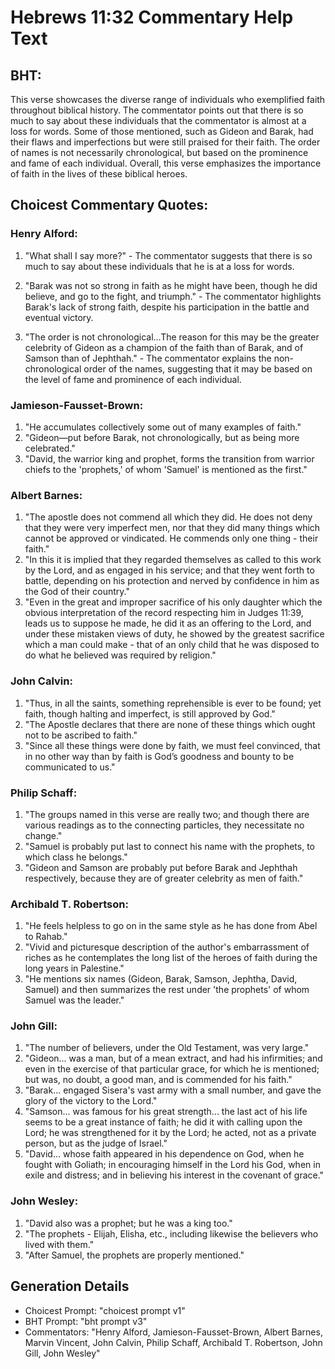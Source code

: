 # Hebrews 11:32 Commentary Help Text

## BHT:
This verse showcases the diverse range of individuals who exemplified faith throughout biblical history. The commentator points out that there is so much to say about these individuals that the commentator is almost at a loss for words. Some of those mentioned, such as Gideon and Barak, had their flaws and imperfections but were still praised for their faith. The order of names is not necessarily chronological, but based on the prominence and fame of each individual. Overall, this verse emphasizes the importance of faith in the lives of these biblical heroes.

## Choicest Commentary Quotes:
### Henry Alford:
1. "What shall I say more?" - The commentator suggests that there is so much to say about these individuals that he is at a loss for words. 

2. "Barak was not so strong in faith as he might have been, though he did believe, and go to the fight, and triumph." - The commentator highlights Barak's lack of strong faith, despite his participation in the battle and eventual victory.

3. "The order is not chronological...The reason for this may be the greater celebrity of Gideon as a champion of the faith than of Barak, and of Samson than of Jephthah." - The commentator explains the non-chronological order of the names, suggesting that it may be based on the level of fame and prominence of each individual.

### Jamieson-Fausset-Brown:
1. "He accumulates collectively some out of many examples of faith."
2. "Gideon—put before Barak, not chronologically, but as being more celebrated."
3. "David, the warrior king and prophet, forms the transition from warrior chiefs to the 'prophets,' of whom 'Samuel' is mentioned as the first."

### Albert Barnes:
1. "The apostle does not commend all which they did. He does not deny that they were very imperfect men, nor that they did many things which cannot be approved or vindicated. He commends only one thing - their faith."
2. "In this it is implied that they regarded themselves as called to this work by the Lord, and as engaged in his service; and that they went forth to battle, depending on his protection and nerved by confidence in him as the God of their country."
3. "Even in the great and improper sacrifice of his only daughter which the obvious interpretation of the record respecting him in Judges 11:39, leads us to suppose he made, he did it as an offering to the Lord, and under these mistaken views of duty, he showed by the greatest sacrifice which a man could make - that of an only child that he was disposed to do what he believed was required by religion."

### John Calvin:
1. "Thus, in all the saints, something reprehensible is ever to be found; yet faith, though halting and imperfect, is still approved by God."
2. "The Apostle declares that there are none of these things which ought not to be ascribed to faith."
3. "Since all these things were done by faith, we must feel convinced, that in no other way than by faith is God’s goodness and bounty to be communicated to us."

### Philip Schaff:
1. "The groups named in this verse are really two; and though there are various readings as to the connecting particles, they necessitate no change."
2. "Samuel is probably put last to connect his name with the prophets, to which class he belongs."
3. "Gideon and Samson are probably put before Barak and Jephthah respectively, because they are of greater celebrity as men of faith."

### Archibald T. Robertson:
1. "He feels helpless to go on in the same style as he has done from Abel to Rahab."
2. "Vivid and picturesque description of the author's embarrassment of riches as he contemplates the long list of the heroes of faith during the long years in Palestine."
3. "He mentions six names (Gideon, Barak, Samson, Jephtha, David, Samuel) and then summarizes the rest under 'the prophets' of whom Samuel was the leader."

### John Gill:
1. "The number of believers, under the Old Testament, was very large."
2. "Gideon... was a man, but of a mean extract, and had his infirmities; and even in the exercise of that particular grace, for which he is mentioned; but was, no doubt, a good man, and is commended for his faith."
3. "Barak... engaged Sisera's vast army with a small number, and gave the glory of the victory to the Lord."
4. "Samson... was famous for his great strength... the last act of his life seems to be a great instance of faith; he did it with calling upon the Lord; he was strengthened for it by the Lord; he acted, not as a private person, but as the judge of Israel."
5. "David... whose faith appeared in his dependence on God, when he fought with Goliath; in encouraging himself in the Lord his God, when in exile and distress; and in believing his interest in the covenant of grace."

### John Wesley:
1. "David also was a prophet; but he was a king too." 
2. "The prophets - Elijah, Elisha, etc., including likewise the believers who lived with them." 
3. "After Samuel, the prophets are properly mentioned."


## Generation Details
- Choicest Prompt: "choicest prompt v1"
- BHT Prompt: "bht prompt v3"
- Commentators: "Henry Alford, Jamieson-Fausset-Brown, Albert Barnes, Marvin Vincent, John Calvin, Philip Schaff, Archibald T. Robertson, John Gill, John Wesley"
